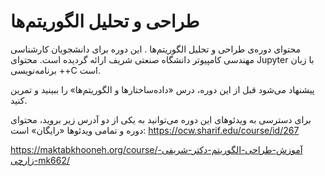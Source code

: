 # طراحی و تحلیل الگوریتم‌ها
محتوای دوره‌ی طراحی و تحلیل الگوریتم‌ها
.
این دوره برای دانشجویان کارشناسی مهندسی کامپیوتر دانشگاه صنعتی شریف ارائه گردیده است. محتوای Jupyter با زبان برنامه‌نویسی ++C است.

پیشنهاد می‌شود قبل از این دوره، درس «داده‌ساختارها و الگوریتم‌ها» را ببینید و تمرین کنید. 

برای دسترسی به ویدئوهای این دوره می‌توانید به یکی از دو آدرس زیر بروید، محتوای دوره و تمامی ویدئوها «رایگان» است:
https://ocw.sharif.edu/course/id/267

https://maktabkhooneh.org/course/آموزش-طراحی-الگوریتم-دکتر-شریفی-زارچی-mk662/
